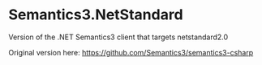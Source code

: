 # Semantics3.NetStandard
Version of the .NET Semantics3 client that targets netstandard2.0

Original version here: https://github.com/Semantics3/semantics3-csharp
